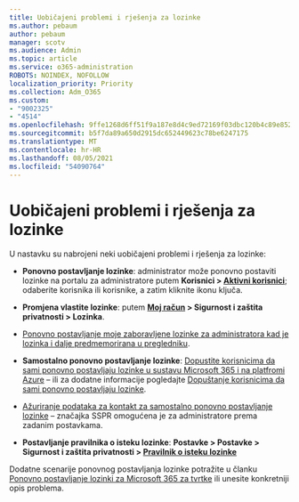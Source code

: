```yaml
---
title: Uobičajeni problemi i rješenja za lozinke
ms.author: pebaum
author: pebaum
manager: scotv
ms.audience: Admin
ms.topic: article
ms.service: o365-administration
ROBOTS: NOINDEX, NOFOLLOW
localization_priority: Priority
ms.collection: Adm_O365
ms.custom:
- "9002325"
- "4514"
ms.openlocfilehash: 9ffe1268d6ff51f9a187e8d4c9ed72169f03dbc120b4c89e852af2ff64195a04
ms.sourcegitcommit: b5f7da89a650d2915dc652449623c78be6247175
ms.translationtype: MT
ms.contentlocale: hr-HR
ms.lasthandoff: 08/05/2021
ms.locfileid: "54090764"
---
```

# <a name="common-password-issues-and-resolutions"></a>Uobičajeni problemi i rješenja za lozinke

U nastavku su nabrojeni neki uobičajeni problemi i rješenja za lozinke:

- **Ponovno postavljanje lozinke**: administrator može ponovno postaviti lozinke na portalu za administratore putem **Korisnici > [Aktivni korisnici](https://portal.office.com/adminportal/home#/users)**; odaberite korisnika ili korisnike, a zatim kliknite ikonu ključa.

- **Promjena vlastite lozinke**:  putem **[Moj račun](https://portal.office.com/account/#home) > Sigurnost i zaštita privatnosti > Lozinka**.

- [Ponovno postavljanje moje zaboravljene lozinke za administratora kad je lozinka i dalje predmemorirana u pregledniku](https://docs.microsoft.com/microsoft-365/admin/add-users/reset-passwords?view=o365-worldwide#reset-my-admin-password).

- **Samostalno ponovno postavljanje lozinke**: [Dopustite korisnicima da sami ponovno postavljaju lozinke u sustavu Microsoft 365 i na platfromi Azure](https://portal.office.com/adminportal/home#/SettingsMultiPivot/:/Settings/L1/SelfServiceReset) – ili za dodatne informacije pogledajte [Dopuštanje korisnicima da sami ponovno postavljaju lozinke](https://docs.microsoft.com/microsoft-365/admin/add-users/let-users-reset-passwords).

- [Ažuriranje podataka za kontakt za samostalno ponovno postavljanje lozinke](https://go.microsoft.com/fwlink/?linkid=849451) – značajka SSPR omogućena je za administratore prema zadanim postavkama. 

- **Postavljanje pravilnika o isteku lozinke**: **Postavke > Postavke > Sigurnost i zaštita privatnosti > [Pravilnik o isteku lozinke](https://admin.microsoft.com/AdminPortal/Home#/SettingsMultiPivot/:/Settings/L1/PasswordPolicy)**

Dodatne scenarije ponovnog postavljanja lozinke potražite u članku [Ponovno postavljanje lozinki za Microsoft 365 za tvrtke](https://docs.microsoft.com/microsoft-365/admin/add-users/reset-passwords) ili unesite konkretniji opis problema.
